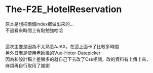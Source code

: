 The-F2E\_HotelReservation
=========================

原本是想把兩個index都做出來的...  
不過看來時間上有點勉強哈哈

<br>
這次主要是因為不太熟悉AJAX，在這上面卡了比較多時間<br>
另外日曆是使用老師推的Vue-Hoter-Datepicker<br>
因為和設計稿上差蠻多的就自己下去改了Css相關，改的資料有上傳上來，<br>
麻煩再自行取用了謝謝
